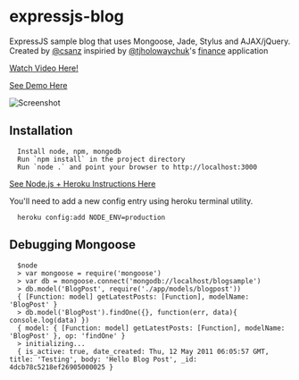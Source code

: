 # expressjs-blog

ExpressJS sample blog that uses Mongoose, Jade, Stylus and AJAX/jQuery. Created by [@csanz](htt://twitter.com/csanz) inspiried by [@tjholowaychuk](http://twitter.com/@tjholowaychuk)'s [finance](https://github.com/visionmedia/finance) application  

[Watch Video Here!](http://www.screenr.com/g59)

[See Demo Here](http://node-blog-example.herokuapp.com/)

![Screenshot](https://github.com/csanz/expressjs-blog/raw/master/public/images/sample.png)

## Installation

      Install node, npm, mongodb
      Run `npm install` in the project directory
      Run `node .` and point your browser to http://localhost:3000

[See Node.js + Heroku Instructions Here](http://node-example-csanz.herokuapp.com/)

You'll need to add a new config entry using heroku terminal utility. 

      heroku config:add NODE_ENV=production

## Debugging Mongoose

      $node
      > var mongoose = require('mongoose')
      > var db = mongoose.connect('mongodb://localhost/blogsample')
      > db.model('BlogPost', require('./app/models/blogpost'))
      { [Function: model] getLatestPosts: [Function], modelName: 'BlogPost' }
      > db.model('BlogPost').findOne({}, function(err, data){ console.log(data) })
      { model: { [Function: model] getLatestPosts: [Function], modelName: 'BlogPost' }, op: 'findOne' }
      > initializing...
      { is_active: true, date_created: Thu, 12 May 2011 06:05:57 GMT, title: 'Testing', body: 'Hello Blog Post', _id: 4dcb78c5218ef26905000025 }
